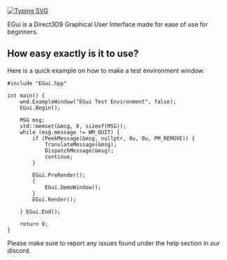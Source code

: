 [![Typing SVG](font=Verdana&duration=2500&color=F77878&background=9B00FF00&width=435&lines=EGui+V2)](https://git.io/typing-svg)

EGui is a Direct3D9 Graphical User Interface made for ease of use for beginners.

## How easy exactly is it to use?
Here is a quick example on how to make a test environment window.
```
#include "EGui.hpp"

int main() {
    wnd.ExampleWindow("EGui Test Environment", false);
    EGui.Begin();

    MSG msg;
    std::memset(&msg, 0, sizeof(MSG));
    while (msg.message != WM_QUIT) {
        if (PeekMessage(&msg, nullptr, 0u, 0u, PM_REMOVE)) {
            TranslateMessage(&msg);
            DispatchMessage(&msg);
            continue;
        }

        EGui.PreRender();
        {
            EGui.DemoWindow();
        }
        EGui.Render();

    } EGui.End();

    return 0;
}
```

Please make sure to report any issues found under the help section in our discord.
